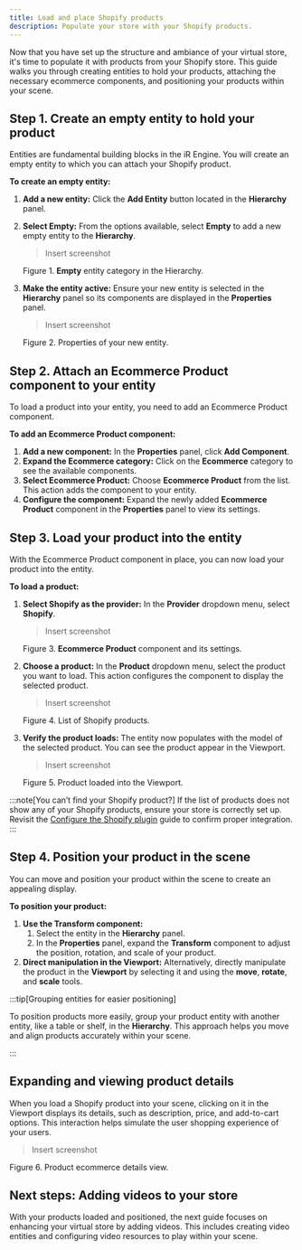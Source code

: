 ```yaml
---
title: Load and place Shopify products
description: Populate your store with your Shopify products.
---
```


Now that you have set up the structure and ambiance of your virtual store, it's time to populate it with products from your Shopify store. This guide walks you through creating entities to hold your products, attaching the necessary ecommerce components, and positioning your products within your scene.

## Step 1. Create an empty entity to hold your product

Entities are fundamental building blocks in the iR Engine. You will create an empty entity to which you can attach your Shopify product.

**To create an empty entity:**

1. **Add a new entity:** Click the **Add Entity** button located in the **Hierarchy** panel.
2. **Select Empty:** From the options available, select **Empty** to add a new empty entity to the **Hierarchy**.

    > Insert screenshot
    > 

    Figure 1. **Empty** entity category in the Hierarchy.

3. **Make the entity active:** Ensure your new entity is selected in the **Hierarchy** panel so its components are displayed in the **Properties** panel.

    > Insert screenshot
    > 

    Figure 2. Properties of your new entity.

## Step 2. Attach an Ecommerce Product component to your entity

To load a product into your entity, you need to add an Ecommerce Product component.

**To add an Ecommerce Product component:**

1. **Add a new component:** In the **Properties** panel, click **Add Component**.
2. **Expand the Ecommerce category:** Click on the **Ecommerce** category to see the available components.
3. **Select Ecommerce Product:** Choose **Ecommerce Product** from the list. This action adds the component to your entity.
4. **Configure the component:** Expand the newly added **Ecommerce Product** component in the **Properties** panel to view its settings.

## Step 3. Load your product into the entity

With the Ecommerce Product component in place, you can now load your product into the entity.

**To load a product:**

1. **Select Shopify as the provider:** In the **Provider** dropdown menu, select **Shopify**.

    > Insert screenshot
    > 

    Figure 3. **Ecommerce Product** component and its settings.

2. **Choose a product:** In the **Product** dropdown menu, select the product you want to load. This action configures the component to display the selected product.

    > Insert screenshot
    > 

    Figure 4. List of Shopify products.

3. **Verify the product loads:** The entity now populates with the model of the selected product. You can see the product appear in the Viewport.

    > Insert screenshot
    > 

    Figure 5. Product loaded into the Viewport.

:::note[You can’t find your Shopify product?]
If the list of products does not show any of your Shopify products, ensure your store is correctly set up. Revisit the [Configure the Shopify plugin](link) guide to confirm proper integration.
:::

## Step 4. Position your product in the scene

You can move and position your product within the scene to create an appealing display.

**To position your product:**

1. **Use the Transform component:**
    1. Select the entity in the **Hierarchy** panel.
    2. In the **Properties** panel, expand the **Transform** component to adjust the position, rotation, and scale of your product.
2. **Direct manipulation in the Viewport:** Alternatively, directly manipulate the product in the **Viewport** by selecting it and using the **move**, **rotate**, and **scale** tools.

:::tip[Grouping entities for easier positioning]

To position products more easily, group your product entity with another entity, like a table or shelf, in the **Hierarchy**. This approach helps you move and align products accurately within your scene.

:::

## Expanding and viewing product details

When you load a Shopify product into your scene, clicking on it in the Viewport displays its details, such as description, price, and add-to-cart options. This interaction helps simulate the user shopping experience of your users.

> Insert screenshot
> 

Figure 6. Product ecommerce details view.

## Next steps: Adding videos to your store

With your products loaded and positioned, the next guide focuses on enhancing your virtual store by adding videos. This includes creating video entities and configuring video resources to play within your scene.
